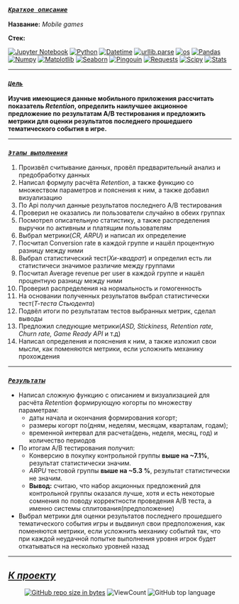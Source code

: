<!--###### -

### [***`Coдержание`***](#-) :<br>

 - [***Краткое описание проекта***](#Краткое-описание-проекта)
 
 - [***Цель проекта***](#Цель-проекта)
 
 - [***Ключевые задачи***](#Ключевые-задачи)
 
 - [***Ссылка на проект***](https://github.com/IvanoVladimir/karpov_courses/blob/main/Final_project/Mobile_games.ipynb 'Ссылка на проект')

-----> 

### [***`Краткое описание`***](#-)<br>

**Название:** *Mobile games*

**Стек:**

[![Jupyter Notebook](https://img.shields.io/badge/Jupyter-424242?style=for-the-badge&logo=Jupyter&logoColor=BA7400)](https://jupyter.org/)
[![Python](https://img.shields.io/badge/python-1C648D?style=for-the-badge&logo=python&logoColor=ffdd54)](https://www.python.org/)
[![Datetime](https://img.shields.io/badge/Datetime-1C648D?logo=Datetime&logoColor=ffdd54&style=for-the-badge)](https://docs.python.org/3/library/datetime.html)
[![urllib.parse](https://img.shields.io/badge/urllib.parse-1C648D?logo=urllib.parse&logoColor=ffdd54&style=for-the-badge)](https://docs.python.org/3/library/urllib.parse.html)
[![os](https://img.shields.io/badge/os-1C648D?logo=os&logoColor=ffdd54&style=for-the-badge)](https://docs.python.org/3/library/os.html)
[![Pandas](https://img.shields.io/badge/pandas-%23150458.svg?style=for-the-badge&logo=pandas&logoColor=white)](https://pandas.pydata.org/)
[![Numpy](https://img.shields.io/badge/Numpy-00232B.svg?style=for-the-badge&logo=Numpy&logoColor=00A9D2)](https://numpy.org/)
[![Matplotlib](https://img.shields.io/badge/Matplotlib-00B1DC?logo=matplotlib&logoColor=white&style=for-the-badge)](https://matplotlib.org/)
[![Seaborn](https://img.shields.io/badge/Seaborn-0E174A?logo=seaborn&logoColor=white&style=for-the-badge)](https://seaborn.pydata.org/)
[![Pingouin](https://img.shields.io/badge/Pingouin-000000?logo=Pingouin&logoColor=white&style=for-the-badge)](https://pingouin-stats.org/build/html/index.html)
[![Requests](https://img.shields.io/badge/Requests-2E2E2E?logo=Requests&logoColor=white&style=for-the-badge)](https://requests.readthedocs.io/en/latest/index.html)
[![Scipy](https://img.shields.io/badge/Scipy-00232B?logo=Scipy&logoColor=0052BA&style=for-the-badge)](https://scipy.org/)
[![Stats](https://img.shields.io/badge/Stats-00232B?logo=Stats&logoColor=0052BA&style=for-the-badge)](https://docs.scipy.org/doc/scipy/reference/stats.html)

---

### [***`Цель`***](#-)<br>
 
**Изучив имеющиеся данные мобильного приложения рассчитать показатель *Retention*, определить наилучшее акционное предложение по результатам A/B тестирования и предложить метрики для оценки результатов последнего прошедшего тематического события в игре.**

---

### [***`Этапы выполнения`***](#-)<br>
 
1. Произвёл считывание данных, провёл предварительный анализ и предобработку данных
2. Написал формулу расчёта *Retention*, а также функцию со множеством параметров и пояснения к ним, а также добавил визуализацию
3. По Api получил данные результатов последнего A/B тестирования
4. Проверил не оказались ли пользователи случайно в обеих группах
5. Посмотрел описательную статистику, а также распределения выручки по активным и платящим пользователям
6. Выбрал метрики(*CR, ARPU*) и написал их определение
7. Посчитал Conversion rate в каждой группе и нашёл процентную разницу между ними
8. Выбрал статистический тест(*Хи-квадрат*) и определил есть ли статистичеси значимое различие между группами
9. Посчитал Average revenue per user в каждой группе и нашёл процентную разницу между ними
10. Проверил распределения на нормальность и гомогенность
11. На основании полученных результатов выбрал статистически тест(*Т-теста Стьюдента*)
12. Подвёл итоги по результатам тестов выбранных метрик, сделал выводы
13. Предложил следующие метрики(*ASD, Stickiness, Retention rate, Churn rate, Game Ready API* и т.д)
14. Написал определения и пояснения к ним, а также изложил свои мысли, как поменяются метрики, если усложнить механику прохождения

---

### [***`Результаты`***](#-)<br>

* Написал сложную функцию с описанием и визуализацией для расчёта *Retention* формирующую когорты по множеству параметрам:
  * даты начала и окончания формирования когорт;
  * размеры когорт по(дням, неделям, месяцам, кварталам, годам);
  * временной интервал для расчета(день, неделя, месяц, год) и количество периодов
* По итогам A/B тестирования получил:
  * Конверсию в покупку контрольной группы **выше на ~7.1%**, результат статистически значим.
  * *ARPU* тестовой группы **выше на ~5.3 %**, результат статистически не значим.
  * **Вывод:** считаю, что набор акционных предложений для контрольной группы оказался лучше, хотя и есть некоторые сомнения по поводу корректности проведения A/B теста, а именно системы сплитования(предположение)
* Выбрал метрики для оценки результатов последнего прошедшего тематического события игры и выдвинул свои предположения, как поменяются метрики, если усложнить механику событий так, что при каждой неудачной попытке выполнения уровня
игрок будет откатываться на несколько уровней назад

---

## [***К проекту***](https://github.com/IvanoVladimir/MobileApp/blob/main/Mobile_games.ipynb 'Ссылка на проект') 
<!--## [***К содержанию ->***](#-)-->
<div id="badges" align="center">

<!-- [![GitHub last commit](https://img.shields.io/github/last-commit/IvanoVladimir/E-commerce.svg)](https://github.com/IvanoVladimir/E-commerce) 
[![GitHub commit activity the past week, 4 weeks, year](https://img.shields.io/github/commit-activity/y/IvanoVladimir/E-commerce.svg)](https://github.com/IvanoVladimir/E-commerce)--> 
[![GitHub repo size in bytes](https://img.shields.io/github/repo-size/IvanoVladimir/MobileApp.svg)](https://github.com/IvanoVladimir/E-commerce)
![ViewCount](https://views.whatilearened.today/views/github/IvanoVladimir/MobileApp.svg?cache=remove)
![GitHub top language](https://img.shields.io/github/languages/top/IvanoVladimir/MobileApp.svg?style=flat)

</div>
